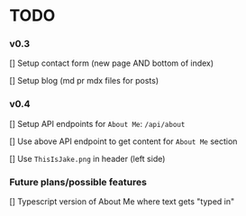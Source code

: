 # TODO

### v0.3

[] Setup contact form (new page AND bottom of index)

[] Setup blog (md pr mdx files for posts)

### v0.4

[] Setup API endpoints for `About Me`: `/api/about`

[] Use above API endpoint to get content for `About Me` section

[] Use `ThisIsJake.png` in header (left side)

### Future plans/possible features

[] Typescript version of About Me where text gets "typed in"